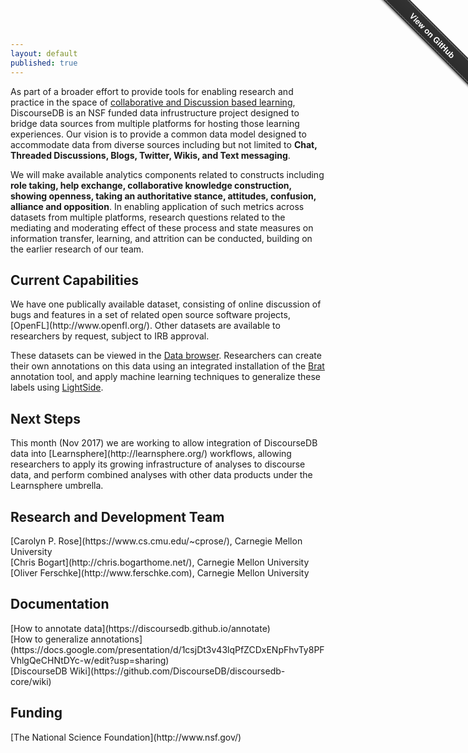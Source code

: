 ```yaml
---
layout: default
published: true
---
```


As part of a broader effort to provide tools for enabling research and practice in the space of <a href="http://dance.cs.cmu.edu">collaborative and Discussion based learning</a>, DiscourseDB is an NSF funded data infrustructure project designed to bridge data sources from multiple platforms for hosting those learning experiences. Our vision is to provide a common data model designed to accommodate data from diverse sources including but not limited to **Chat, Threaded Discussions, Blogs, Twitter, Wikis, and Text messaging**. 

We will make available analytics components related to constructs including **role taking, help exchange, collaborative knowledge construction, showing openness, taking an authoritative stance, attitudes, confusion, alliance and opposition**. In enabling application of such metrics across datasets from multiple platforms, research questions related to the mediating and moderating effect of these process and state measures on information transfer, learning, and attrition can be conducted, building on the earlier research of our team.

<h2>Current Capabilities</h2>
We have one publically available dataset, consisting of online discussion of bugs and features in a set of related open source software projects, [OpenFL](http://www.openfl.org/).  Other datasets are available to researchers by request, subject to IRB approval.

These datasets can be viewed in the [Data browser](https://erebor.lti.cs.cmu.edu/discoursedb/index.html).  Researchers can create their own annotations on this data using an integrated installation of the [Brat](http://brat.nlplab.org/) annotation tool, and apply machine learning techniques to generalize these labels using [LightSide](http://ankara.lti.cs.cmu.edu/side/).

<h2>Next Steps</h2>
This month (Nov 2017) we are working to allow integration of DiscourseDB data into [Learnsphere](http://learnsphere.org/) workflows, allowing researchers to apply its growing infrastructure of analyses to discourse data, and perform combined analyses with other data products under the Learnsphere umbrella.

<h2>Research and Development Team</h2>
[Carolyn P. Rose](https://www.cs.cmu.edu/~cprose/), Carnegie Mellon University<br>
[Chris Bogart](http://chris.bogarthome.net/), Carnegie Mellon University<br>
[Oliver Ferschke](http://www.ferschke.com), Carnegie Mellon University

<h2>Documentation</h2>
[How to annotate data](https://discoursedb.github.io/annotate)<br>
[How to generalize annotations](https://docs.google.com/presentation/d/1csjDt3v43lqPfZCDxENpFhvTy8PFVhlgQeCHNtDYc-w/edit?usp=sharing)<br>
[DiscourseDB Wiki](https://github.com/DiscourseDB/discoursedb-core/wiki)

<h2>Funding</h2>
[The National Science Foundation](http://www.nsf.gov/)

<div class="github-fork-ribbon-wrapper right fixed" style="width: 150px;height: 150px;position: fixed;overflow: hidden;top: 0;z-index: 9999;pointer-events: none;right: 0;"><div class="github-fork-ribbon" style="position: absolute;padding: 2px 0;background-color: #333;background-image: linear-gradient(to bottom, rgba(0, 0, 0, 0), rgba(0, 0, 0, 0.15));-webkit-box-shadow: 0 2px 3px 0 rgba(0, 0, 0, 0.5);-moz-box-shadow: 0 2px 3px 0 rgba(0, 0, 0, 0.5);box-shadow: 0 2px 3px 0 rgba(0, 0, 0, 0.5);z-index: 9999;pointer-events: auto;top: 42px;right: -43px;-webkit-transform: rotate(45deg);-moz-transform: rotate(45deg);-ms-transform: rotate(45deg);-o-transform: rotate(45deg);transform: rotate(45deg);"><a href="https://github.com/discoursedb" style="font: 700 13px &quot;Helvetica Neue&quot;, Helvetica, Arial, sans-serif;color: #fff;text-decoration: none;text-shadow: 0 -1px rgba(0, 0, 0, 0.5);text-align: center;width: 200px;line-height: 20px;display: inline-block;padding: 2px 0;border-width: 1px 0;border-style: dotted;border-color: rgba(255, 255, 255, 0.7);">View on GitHub</a></div></div>

